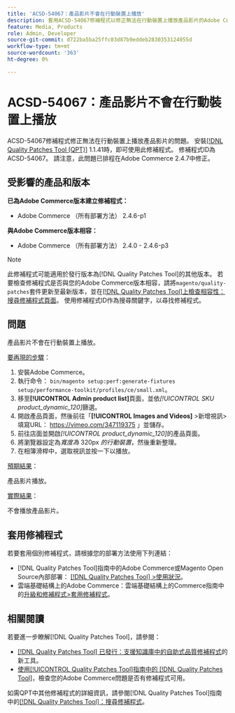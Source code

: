 ```yaml
---
title: 'ACSD-54067：產品影片不會在行動裝置上播放'
description: 套用ACSD-54067修補程式以修正無法在行動裝置上播放產品影片的Adobe Commerce問題。
feature: Media, Products
role: Admin, Developer
source-git-commit: d722ba5ba25ffc03d87b9eddeb2830353124055d
workflow-type: tm+mt
source-wordcount: '363'
ht-degree: 0%

---
```


# ACSD-54067：產品影片不會在行動裝置上播放

ACSD-54067修補程式修正無法在行動裝置上播放產品影片的問題。 安裝[[!DNL Quality Patches Tool (QPT)]](https://experienceleague.adobe.com/en/docs/commerce-knowledge-base/kb/announcements/commerce-announcements/magento-quality-patches-released-new-tool-to-self-serve-quality-patches) 1.1.41時，即可使用此修補程式。 修補程式ID為ACSD-54067。 請注意，此問題已排程在Adobe Commerce 2.4.7中修正。

## 受影響的產品和版本

**已為Adobe Commerce版本建立修補程式：**

* Adobe Commerce （所有部署方法） 2.4.6-p1

**與Adobe Commerce版本相容：**

* Adobe Commerce （所有部署方法） 2.4.0 - 2.4.6-p3

>[!NOTE]
>
>此修補程式可能適用於發行版本為[!DNL Quality Patches Tool]的其他版本。 若要檢查修補程式是否與您的Adobe Commerce版本相容，請將`magento/quality-patches`套件更新至最新版本，並在[[!DNL Quality Patches Tool]上檢查相容性：搜尋修補程式頁面](https://experienceleague.adobe.com/tools/commerce-quality-patches/index.html)。 使用修補程式ID作為搜尋關鍵字，以尋找修補程式。

## 問題

產品影片不會在行動裝置上播放。

<u>要再現的步驟</u>：

1. 安裝Adobe Commerce。
1. 執行命令：
   `bin/magento setup:perf:generate-fixtures setup/performance-toolkit/profiles/ce/small.xml`。
1. 移至&#x200B;**[!UICONTROL Admin product list]**&#x200B;頁面，並依&#x200B;*[!UICONTROL SKU product_dynamic_120]*&#x200B;篩選。
1. 開啟產品頁面，然後前往「**[!UICONTROL Images and Videos]** >新增視訊>填寫URL： https://vimeo.com/347119375 」並儲存。
1. 前往店面並開啟&#x200B;*[!UICONTROL product_dynamic_120]*&#x200B;的產品頁面。
1. 將瀏覽器設定為&#x200B;*寬度為* 320px *的行動裝置*，然後重新整理。
1. 在相簿滑桿中，選取視訊並按一下以播放。

<u>預期結果</u>：

產品影片播放。

<u>實際結果</u>：

不會播放產品影片。

## 套用修補程式

若要套用個別修補程式，請根據您的部署方法使用下列連結：

* [!DNL Quality Patches Tool]指南中的Adobe Commerce或Magento Open Source內部部署： [[!DNL Quality Patches Tool] >使用狀況](https://experienceleague.adobe.com/docs/commerce-operations/tools/quality-patches-tool/usage.html)。
* 雲端基礎結構上的Adobe Commerce：雲端基礎結構上的Commerce指南中的[升級和修補程式>套用修補程式](https://experienceleague.adobe.com/docs/commerce-cloud-service/user-guide/develop/upgrade/apply-patches.html)。

## 相關閱讀

若要進一步瞭解[!DNL Quality Patches Tool]，請參閱：

* [[!DNL Quality Patches Tool] 已發行：支援知識庫中的自助式品質修補程式](https://experienceleague.adobe.com/en/docs/commerce-knowledge-base/kb/announcements/commerce-announcements/magento-quality-patches-released-new-tool-to-self-serve-quality-patches)的新工具。
* [使用[!UICONTROL Quality Patches Tool]指南中的 [!DNL Quality Patches Tool]](/help/tools/quality-patches-tool/patches-available-in-qpt/check-patch-for-magento-issue-with-magento-quality-patches.md)，檢查您的Adobe Commerce問題是否有修補程式可用。


如需QPT中其他修補程式的詳細資訊，請參閱[!DNL Quality Patches Tool]指南中的[[!DNL Quality Patches Tool]：搜尋修補程式](https://experienceleague.adobe.com/tools/commerce-quality-patches/index.html)。
